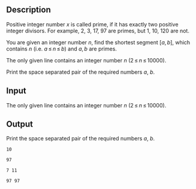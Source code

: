 ## Description

<div><p>Positive integer number <span class="tex-span"><i>x</i></span> is called <span class="tex-font-style-underline">prime</span>, if it has exactly two positive integer divisors. For example, 2, 3, 17, 97 are primes, but 1, 10, 120 are not.</p><p>You are given an integer number <span class="tex-span"><i>n</i></span>, find the shortest segment [<span class="tex-span"><i>a</i>, <i>b</i></span>], which contains <span class="tex-span"><i>n</i></span> (i.e. <span class="tex-span"><i>a</i> ≤ <i>n</i> ≤ <i>b</i></span>) and <span class="tex-span"><i>a</i>, <i>b</i></span> are primes.</p></div><div class="input-specification"><p>The only given line contains an integer number <span class="tex-span"><i>n</i></span> (<span class="tex-span">2 ≤ <i>n</i> ≤ 10000</span>).</p></div><div class="output-specification"><p>Print the space separated pair of the required numbers <span class="tex-span"><i>a</i></span>, <span class="tex-span"><i>b</i></span>.</p></div>

## Input

<p>The only given line contains an integer number <span class="tex-span"><i>n</i></span> (<span class="tex-span">2 ≤ <i>n</i> ≤ 10000</span>).</p>

## Output

<p>Print the space separated pair of the required numbers <span class="tex-span"><i>a</i></span>, <span class="tex-span"><i>b</i></span>.</p>





```input1
10

```




```input2
97

```




```output1
7 11

```




```output2
97 97

```


